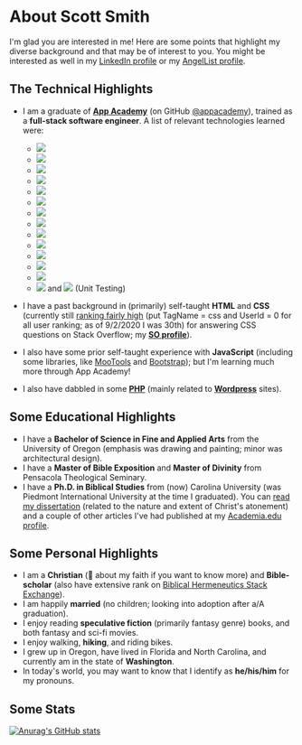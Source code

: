 # About Scott Smith

I'm glad you are interested in me! Here are some points that highlight my diverse background and that may be of interest to you. You might be interested as well in my [LinkedIn profile](https://www.linkedin.com/in/one-scott-smith/) or my [AngelList profile](https://angel.co/u/scott-smith-152).

## The Technical Highlights

- I am a graduate of [**App Academy**](https://www.appacademy.io/) (on GitHub [@appacademy](https://github.com/appacademy)), trained as a **full-stack software engineer**. A list of relevant technologies learned were:
   - [<img src="https://img.shields.io/badge/JavaScript-323330?style=for-the-badge&logo=javascript&logoColor=F7DF1E" />](https://developer.mozilla.org/en-US/docs/Web/JavaScript)
   - [<img src="https://img.shields.io/badge/Python-14354C?style=for-the-badge&logo=python&logoColor=white" />](https://www.python.org/)
   - [<img src="https://img.shields.io/badge/React-20232A?style=for-the-badge&logo=react&logoColor=61DAFB" />](https://reactjs.org/)
   - [<img src="https://img.shields.io/badge/Redux-593D88?style=for-the-badge&logo=redux&logoColor=white" />](https://redux.js.org/)
   - [<img src="https://img.shields.io/badge/Flask-000000?style=for-the-badge&logo=flask&logoColor=white" />](https://palletsprojects.com/p/flask/)
   - [<img src="https://img.shields.io/badge/SQLAlchemy-B41717?style=for-the-badge&logoColor=black" />](https://www.sqlalchemy.org/)
   - [<img src="https://img.shields.io/badge/Node.js-43853D?style=for-the-badge&logo=node.js&logoColor=white" />](https://nodejs.org/)
   - [<img src="https://img.shields.io/badge/Express.js-404D59?style=for-the-badge" />](http://expressjs.com/)
   - [<img src="https://img.shields.io/badge/Sequelize-52B0E7?style=for-the-badge" />](https://sequelize.org/)
   - [<img src="https://img.shields.io/badge/PostgreSQL-316192?style=for-the-badge&logo=postgresql&logoColor=white" />](https://www.postgresql.org/)
   - [<img src="https://img.shields.io/badge/Pug-A86454?style=for-the-badge&logoColor=white" />](https://pugjs.org/api/getting-started.html)
   - [<img src="https://img.shields.io/badge/Jinja-B41717?style=for-the-badge&logo=jinja&logoColor=white" />](https://jinja.palletsprojects.com/en/2.11.x/)
   - [<img src="https://img.shields.io/badge/NPM-CB3837?style=for-the-badge&logo=npm&logoColor=white" />](https://www.npmjs.com/) 
   - [<img src="https://img.shields.io/badge/Mocha-8D6748?style=for-the-badge&logo=mocha&logoColor=white" />](https://mochajs.org/) and [<img src="https://img.shields.io/badge/Chai-FAF4E8?style=for-the-badge&logoColor=#A40802" />](https://www.chaijs.com/) (Unit Testing)
   
- I have a past background in (primarily) self-taught **HTML** and **CSS** (currently still [ranking fairly high](https://data.stackexchange.com/stackoverflow/query/52750/tag-rankings-fun) (put TagName = css and UserId = 0 for all user ranking; as of 9/2/2020 I was 30th) for answering CSS questions on Stack Overflow; my [**SO profile**](https://stackoverflow.com/users/369707/scotts)).
- I also have some prior self-taught experience with **JavaScript** (including some libraries, like [MooTools](https://mootools.net/) and [Bootstrap](https://getbootstrap.com/)); but I'm learning much more through App Academy!
- I also have dabbled in some [**PHP**](https://www.php.net/) (mainly related to [**Wordpress**](https://wordpress.org/) sites).

## Some Educational Highlights

- I have a **Bachelor of Science in Fine and Applied Arts** from the University of Oregon (emphasis was drawing and painting; minor was architectural design).
- I have a **Master of Bible Exposition** and **Master of Divinity** from Pensacola Theological Seminary.
- I have a **Ph.D. in Biblical Studies** from (now) Carolina University (was Piedmont International University at the time I graduated). You can [read my dissertation](https://www.academia.edu/12057608/) (related to the nature and extent of Christ's atonement) and a couple of other articles I've had published at my [Academia.edu profile](https://piedmontu.academia.edu/ScottSmith").

## Some Personal Highlights

- I am a **Christian** (💬 about my faith if you want to know more) and **Bible-scholar** (also have extensive rank on [Biblical Hermeneutics Stack Exchange](https://hermeneutics.stackexchange.com/users/2070/scotts)).
- I am happily **married** (no children; looking into adoption after a/A graduation).
- I enjoy reading **speculative fiction** (primarily fantasy genre) books, and both fantasy and sci-fi movies.
- I enjoy walking, **hiking**, and riding bikes.
- I grew up in Oregon, have lived in Florida and North Carolina, and currently am in the state of **Washington**.
- In today's world, you may want to know that I identify as **he/his/him** for my pronouns.

## Some Stats
[![Anurag's GitHub stats](https://github-readme-stats.vercel.app/api?username=scottgit&count_private=true&show_icons=true)](https://github.com/scottgit/github-readme-stats)

<!--
**scottgit/scottgit** is a ✨ _special_ ✨ repository because its `README.md` (this file) appears on your GitHub profile.

Here are some ideas to get you started:

- 🔭 I’m currently working on ...
- 🌱 I’m currently learning ...
- 👯 I’m looking to collaborate on ...
- 🤔 I’m looking for help with ...
- 💬 Ask me about ...
- 📫 How to reach me: ...
- 😄 Pronouns: ...
- ⚡ Fun fact: ...
-->
